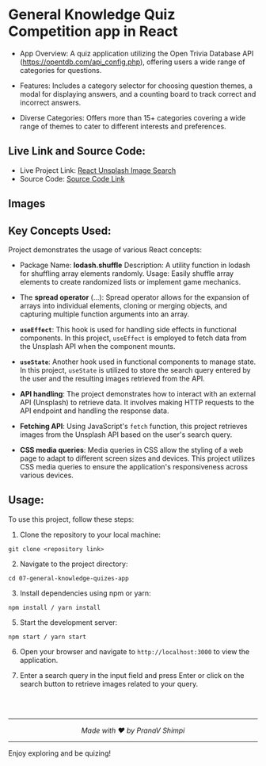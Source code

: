 # General Knowledge Quiz Competition app in React


- App Overview: A quiz application utilizing the Open Trivia Database API (https://opentdb.com/api_config.php), offering users a wide range of categories for questions.

- Features: Includes a category selector for choosing question themes, a modal for displaying answers, and a counting board to track correct and incorrect answers.

- Diverse Categories: Offers more than 15+ categories covering a wide range of themes to cater to different interests and preferences.

## Live Link and Source Code:

- Live Project Link: [React Unsplash Image Search](https://ps-quiz-app.netlify.app/)
- Source Code: [Source Code Link](https://github.com/PranaV-Shimpi/20-React-apps/tree/main/07-general-knowledge-quizes-app)

## Images



## Key Concepts Used:
Project demonstrates the usage of various React concepts:


- Package Name: **lodash.shuffle**
Description: A utility function in lodash for shuffling array elements randomly.
Usage: Easily shuffle array elements to create randomized lists or implement game mechanics.

- The **spread operator** (...): Spread operator allows for the expansion of arrays into individual elements, cloning or merging objects, and capturing multiple function arguments into an array.

- **`useEffect`**: This hook is used for handling side effects in functional components. In this project, `useEffect` is employed to fetch data from the Unsplash API when the component mounts.

- **`useState`**: Another hook used in functional components to manage state. In this project, `useState` is utilized to store the search query entered by the user and the resulting images retrieved from the API.

- **API handling**: The project demonstrates how to interact with an external API (Unsplash) to retrieve data. It involves making HTTP requests to the API endpoint and handling the response data.
 
- **Fetching API**: Using JavaScript's `fetch` function, this project retrieves images from the Unsplash API based on the user's search query.

- **CSS media queries**: Media queries in CSS allow the styling of a web page to adapt to different screen sizes and devices. This project utilizes CSS media queries to ensure the application's responsiveness across various devices.

## Usage:

To use this project, follow these steps:

1. Clone the repository to your local machine:
```
git clone <repository link>
```

2. Navigate to the project directory:
```
cd 07-general-knowledge-quizes-app
```
3. Install dependencies using npm or yarn:
```
npm install / yarn install
```

5. Start the development server:
```
npm start / yarn start
```

6. Open your browser and navigate to `http://localhost:3000` to view the application.

7. Enter a search query in the input field and press Enter or click on the search button to retrieve images related to your query.

<br>
<br>

---
<div align="center">
  <p><i>Made with ❤️ by PranaV Shimpi</i></p>
</div>

---

Enjoy exploring and be quizing!
